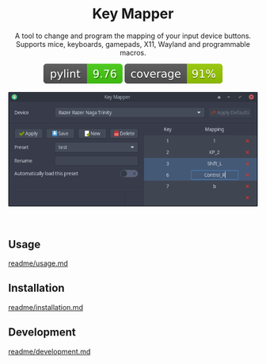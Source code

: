 <h1 align="center">Key Mapper</h1>

<p align="center">
  A tool to change and program the mapping of your input device buttons.<br/>
  Supports mice, keyboards, gamepads, X11, Wayland and programmable macros.
</p>

<p align="center"><img src="readme/pylint.svg"/> <img src="readme/coverage.svg"/></p>

<p align="center"><img src="readme/screenshot.png"/></p>
<br/>

## Usage

[readme/usage.md](readme/usage.md)

## Installation

[readme/installation.md](readme/installation.md)

## Development

[readme/development.md](readme/development.md)
